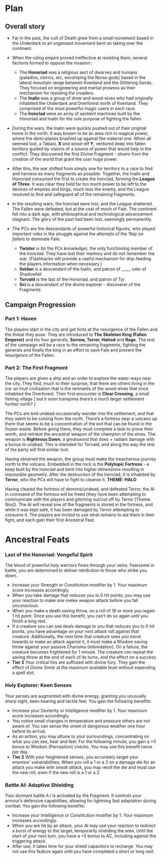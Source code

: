 # Plan

## Overall story

- Far in the past, the cult of Death grew from a small movement based in the Underdark to an organized movement bent on taking over the continent.

- When the ruling empire proved ineffective at resisting them, several factions formed to oppose the invasion:
  - The **Honoriad** was a religious sect of dwarves and humans (paladins, clerics, etc, worshiping the Norse gods) based in the lateral mountain range between Kvenland and the Glittering Sands. They focused on engineering and martial prowess as their mechanism for resisting the invaders.
  - The **Inalin** was a group of drow and wood-elves who had originally inhabited the Underdark and Overforest north of Kvenland. They comprised of the most powerful magic users in each race.
  - The **Ironclad** were an army of sentient machines built by the Honoriad and Inalin for the sole purpose of fighting the fallen.
  
- During the wars, the Inalin were quickly pushed out of their original home in the north. It was known to be an area rich in magical power, where the demi-planes brushed up against the material one. When all seemed lost, a Tabaxi, **X** and wood-elf **Y**, ventured deep into fallen territory guided by visions of a source of power that would help in the conflict. They discovered the first Divine Fragment - slivers from the creation of the world that grant the user huge power. 

- After this, the war shifted from simply one for territory to a race to find and harness as many fragments as possible. Together, the Inalin and Honoriad consumed the first to create the Ironclad, forming the **League of Three**. It was clear they held far too much power to be left to the devices of empires and kings, much less the enemy, and the League resolved to find and safeguard all of the remaining fragments.

- In the resulting wars, the Ironclad were lost, and the League shattered. The Fallen were defeated, but at the cost of much of Fale. The continent fell into a dark age, with philosophical and technological advancement stagnant. The glory of the past had been lost, seemingly permanently.

- The PCs are the descendants of powerful historical figures, who played important roles in the struggle against the attempts of the ‘Naji (or *fallen*) to dominate Fale:
  - **Twister** is (to the PCs knowledge), the only functioning member of the *Ironclad*. They have lost their memory and do not remember the war. (Flashbacks will provide a useful mechanism for drip-feeding the players information when necessary.)
  - **Soldan** is a descendant of the Inalin, and patron of \_\_\_\_, ruler of Shadowfell
  - **Torvald** is the last of the Honoriad, and patron of Tyr
  - **Sci** is a descendant of the divine explorer - discoverer of the Fragments
  
## Campaign Progression

### Part 1: Haven

The players start in the city and get hints at the resurgence of the Fallen and the threat they pose. They are introduced to **The Skeleton King (Fallen Emperor)** and his four generals, **Sorrow, Terror, Hatred** and **Rage**. The rest of the campaign will be a race to the remaining fragments, fighting the generals and finally the king in an effort to save Fale and prevent the resurgence of the Fallen.

### Part 2: The First Fragment

The players are given a ship and an order to explore the water-ways near the city. They find, much to their surprise, that there are others living in the ice: an Inuit civilisation that is the remnants of the wood-elves that once inhabited the Overforest. Their first encounter is **Clear Crossing**, a small fishing village [ but it soon transpires there’s a much larger settlement further north? ]

The PCs are told undead occasionally wander into the settlement, and that they seem to be coming from the north. There’s a fortress near a volcano up there that seems to be a concentration of the evil that can be found in the frozen waste. Before going there, they must complete a task to prove their worth, and retrieve the ancestral weapon of the champion of the elves. The weapon is **Righteous Dawn**, a greatsword that does + radiant damage with a bonus to undead. This is intended for Torvald, and along the way the rest of the party will find similar loot.

Having obtained the weapon, the group must make the treacherous journey north to the volcano. Embedded in the rock is the **Polytopic Fortress** - a keep built by the Ironclad and bent into higher dimensions resulting in impossible geometry. After the destruction of the Ironclad, it is inhabited by **Terror**, who the PCs will have to fight to cleanse it. **THEME: HALO**

Having cleared the fortress of demons/undead, and defeated Terror, the AI in command of the fortress will be freed (they have been attempting to communicate with the players and glitching out/cut off by Terror [Theme: Nox]). The AI will reveal one of the fragments is stored in the fortress, and while it was kept safe, it has been damaged by Terror attempting to consume it. The players are invited to use what remains to aid them in their fight, and each gain their first Ancestral Feat.

# Ancestral Feats
### Last of the Honoriad: Vengeful Spirit

The blood of powerful holy warriors flows through your veins. Fearsome in battle, you are determined to deliver retribution to those who strike you down.
- Increase your Strength or Constitution modifier by 1. Your maximum score increases accordingly.
- When you take damage that reduces you to 0 hit points, you may use your reaction to make one melee weapon attack before you fall unconscious.
- When you make a death saving throw, on a roll of 18 or more you regain 1 hit point. Once you use this benefit, you can’t do so again until you finish a long rest.
- If a creature you can see deals damage to you that reduces you to 0 hit points, you have advantage on your next attack roll against that creature. Additionally, the next time that creature sees you move towards or make an attack against it, it must make a Wisdom saving throw against your passive Charisma (Intimidation). On a failure, the creature becomes frightened for 1 minute. The creature can repeat the saving throw at the end of each of its turns, end the effect on a success.
- **Tier 2** Your critical hits are suffused with divine fury. They gain the effect of *Divine Smite* at the maximum available level without expending a spell slot.

### Holy Explorer: Keen Senses

Your senses are augmented with divine energy, granting you unusually sharp sight, keen hearing and tactile feel. You gain the following benefits:

- Increase your Dexterity or Intelligence modifier by 1. Your maximum score increases accordingly.
- You notice small changes in temperature and pressure others are not aware of. You can sense the onset of dangerous weather one hour before its arrival.
- As an action, you may attune to your surroundings, concentrating on what you can see, hear and feel. For the following minute, you gain a +5 bonus to Wisdom (Perception) checks. You may use this benefit twice per day.
- **Tier 2** With your heightened senses, you accurately target your enemies’ vulnerabilities. When you roll a 1 or a 2 on a damage die for an attack you make with *sneak attack*, you may reroll the die and must use the new roll, even if the new roll is a 1 or a 2.

### Battle AI: Adaptive Shielding

Your dormant battle A.I is activated by the Fragment. It controls your armour’s defensive capabilities, allowing for lightning fast adaptation during combat. You gain the following benefits:

- Increase your Intelligence or Constitution modifier by 1. Your maximum increases accordingly.
- When you are hit by an attack, your AI may use your reaction to redirect a burst of energy to the target, temporarily shielding the area. Until the start of your next turn, you have a +5 bonus to AC, including against the triggering attack.
- After use, it takes time for your shield capacitors to recharge. You may not use this feature again until you have completed a short or long rest.


